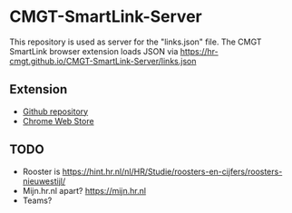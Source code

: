 # CMGT-SmartLink-Server

This repository is used as server for the "links.json" file. The CMGT SmartLink browser extension loads JSON via https://hr-cmgt.github.io/CMGT-SmartLink-Server/links.json

## Extension

- [Github repository](https://github.com/HR-CMGT/CMGT-SmartLink)
- [Chrome Web Store]()

## TODO

- Rooster is https://hint.hr.nl/nl/HR/Studie/roosters-en-cijfers/roosters-nieuwestijl/ 
- Mijn.hr.nl apart? https://mijn.hr.nl
- Teams?
